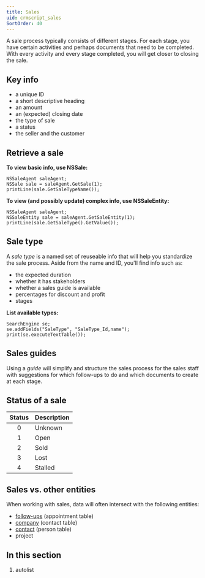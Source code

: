 ```yaml
---
title: Sales
uid: crmscript_sales
SortOrder: 40
---
```


A sale process typically consists of different stages. For each stage, you have certain activities and perhaps documents that need to be completed. With every activity and every stage completed, you will get closer to closing the sale.

## Key info

* a unique ID
* a short descriptive heading
* an amount
* an (expected) closing date
* the type of sale
* a status
* the seller and the customer

## Retrieve a sale

**To view basic info, use NSSale:**

```crmscript
NSSaleAgent saleAgent;
NSSale sale = saleAgent.GetSale(1);
printLine(sale.GetSaleTypeName());
```

**To view (and possibly update) complex info, use NSSaleEntity:**

```crmscript!
NSSaleAgent saleAgent;
NSSaleEntity sale = saleAgent.GetSaleEntity(1);
printLine(sale.GetSaleType().GetValue());
```

## Sale type

A *sale type* is a named set of reuseable info that will help you standardize the sale process. Aside from the name and ID, you'll find info such as:

* the expected duration
* whether it has stakeholders
* whether a sales guide is available
* percentages for discount and profit
* stages

**List available types:**

```crmscript!
SearchEngine se;
se.addFields("SaleType", "SaleType_Id,name");
print(se.executeTextTable());
```

## Sales guides

Using a *guide* will simplify and structure the sales process for the sales staff with suggestions for which follow-ups to do and which documents to create at each stage.

## Status of a sale

| Status | Description        |
|:------:|:-------------------|
| 0      | Unknown            |
| 1      | Open               |
| 2      | Sold               |
| 3      | Lost               |
| 4      | Stalled            |

## Sales vs. other entities

When working with sales, data will often intersect with the following entities:

* [follow-ups](../follow-ups/follow-ups.md) (appointment table)
* [company](../persons-and-organizations/company.md) (contact table)
* [contact](../persons-and-organizations/customer.md) (person table)
* project

## In this section

1. autolist
